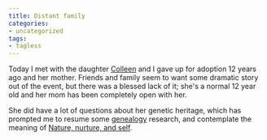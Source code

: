 ```yaml
---
title: Distant family
categories:
- uncategorized
tags:
- tagless
---
```


Today I met with the daughter [Colleen][1] and I gave up for adoption 12 years ago and her mother.  Friends and family seem to want some dramatic story out of the event, but there was a blessed lack of it; she's a normal 12 year old and her mom has been completely open with her.

   [1]: http://www.apatheia.com/

She did have a lot of questions about her genetic heritage, which has prompted me to resume some [genealogy][2] research, and contemplate the meaning of [Nature, nurture, and self][3].

   [2]: /library/genealogy.html
   [3]: /2003/04/21/self.html
